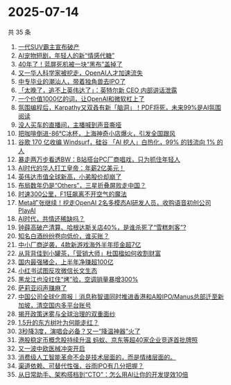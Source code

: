 # 2025-07-14

共 35 条

<!-- BEGIN 36KR -->
<!-- 最后更新时间 2025-07-14 07:10:06 +0800 -->
1. [一代SUV霸主宣布破产](https://36kr.com/p/3375673387178240)
1. [AI宠物短剧，年轻人的新“情感代糖”](https://36kr.com/p/3375818264746246)
1. [40年了！蓝屏死机被一块“黑布”盖掉了](https://36kr.com/p/3376071394433284)
1. [又一华人科学家被挖走，OpenAI人才加速流失](https://36kr.com/p/3375818235304198)
1. [中专毕业的潮汕人，带着独角兽去IPO了](https://36kr.com/p/3375455881714185)
1. [「太晚了，追不上英伟达了」：英特尔新 CEO 内部讲话泄露](https://36kr.com/p/3375532626974984)
1. [一个价值1000亿的词，让OpenAI和微软杠上了](https://36kr.com/p/3377064127257094)
1. [氛围编程后，Karpathy又双叒有新「脑洞」！PDF将死，未来99%是AI氛围阅读](https://36kr.com/p/3375692137880068)
1. [没人买车的直播间，主播喊到声音嘶哑](https://36kr.com/p/3376678128589319)
1. [把咖啡倒进-86℃冰杯，上海神奇小店爆火，引发全国跟风](https://36kr.com/p/3376713527417093)
1. [谷歌 170 亿收编 Windsurf，硅谷 「AI 挖人」白热化，99% 的钱流向 1% 的人](https://36kr.com/p/3376805990324489)
1. [暴走两万步看透BW：B站搭台PC厂商唱戏，只为抓住年轻人](https://36kr.com/p/3375729400830086)
1. [AI时代的华人打工皇帝：年薪2亿美元！](https://36kr.com/p/3376021068913153)
1. [英伟达市值全球新高，小弟股价却崩了](https://36kr.com/p/3375728643938569)
1. [布局数年仍是“Others”，三星折叠屏败走中国？](https://36kr.com/p/3376883911301383)
1. [时速300公里，F1狂飙离不开空气的魔法](https://36kr.com/p/3375922048621062)
1. [Meta扩张继续！挖走OpenAI 2名多模态AI研发人员，收购语音初创公司PlayAI](https://36kr.com/p/3375500569385479)
1. [AI时代，共情还稀缺吗？](https://36kr.com/p/3375483786582532)
1. [钟薛高破产清算、哈根达斯关店40%，是谁杀死了“雪糕刺客”?](https://36kr.com/p/3376605797734530)
1. [知名白酒纷纷卷向低价，谁买账？](https://36kr.com/p/3376688835647746)
1. [中小厂商逆袭，4款新游戏海外半年揽金超7亿](https://36kr.com/p/3375676591806722)
1. [从背背佳到小罐茶，「营销大师」杜国楹如何收割财富](https://36kr.com/p/3376718659787145)
1. [国内最强猪企，上半年净赚超100亿](https://36kr.com/p/3376751239993729)
1. [小红书试图反攻微信长文生态](https://36kr.com/p/3375521235819008)
1. [黑龙江也没扛住“烤”验，空调销量暴增300%](https://36kr.com/p/3375676559317256)
1. [萨莉亚闷声赚麻了](https://36kr.com/p/3375653601925253)
1. [中国公司全球化周报｜消息称智谱同时推进香港和A股IPO/Manus总部迁至新加坡，清空国内多平台账号](https://36kr.com/p/3375341775460612)
1. [揭开政策迷雾与全球治理的双重面纱](https://36kr.com/p/3374143748020742)
1. [1.5升的东方树叶为何能走红？](https://36kr.com/p/3375462835182081)
1. [3秒降3度，演唱会必备？又一“降温神器”火了](https://36kr.com/p/3376713558825481)
1. [港股稳定币概念股持续升温  蚂蚁、京东等超40家企业竞逐首批牌照](https://36kr.com/p/3375586689227010)
1. [又一波中欧医械冲突开启](https://36kr.com/p/3376630699039234)
1. [消费级人工智能革命不会是技术层面的，而是情绪层面的。](https://36kr.com/p/3325046317000967)
1. [渠道依赖、可替代性强，谷雨IPO有几分把握？](https://36kr.com/p/3375538490890758)
1. [从日常助手、架构搭档到“CTO”：怎么用AI让你的开发提效10倍](https://36kr.com/p/3349905424834178)
<!-- END 36KR -->